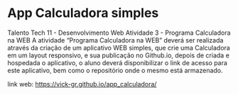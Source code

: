 # App Calculadora simples 

Talento Tech 11 - Desenvolvimento Web
Atividade 3 - Programa Calculadora na WEB 
A atividade “Programa Calculadora na WEB” deverá ser realizada através da criação de um aplicativo WEB simples, que crie uma Calculadora em um layout responsivo, e sua publicação no Github.io, depois de criada e hospedada o aplicativo, o aluno deverá disponibilizar o link de acesso para este aplicativo, bem como o repositório onde o mesmo está armazenado. 

link web: https://vick-gr.github.io/app_calculadora/

